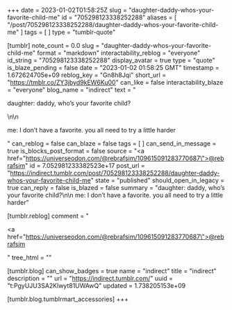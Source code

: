 +++
date = 2023-01-02T01:58:25Z
slug = "daughter-daddy-whos-your-favorite-child-me"
id = "705298123338252288"
aliases = [ "/post/705298123338252288/daughter-daddy-whos-your-favorite-child-me" ]
tags = [ ]
type = "tumblr-quote"

[tumblr]
note_count = 0.0
slug = "daughter-daddy-whos-your-favorite-child-me"
format = "markdown"
interactability_reblog = "everyone"
id_string = "705298123338252288"
display_avatar = true
type = "quote"
is_blaze_pending = false
date = "2023-01-02 01:58:25 GMT"
timestamp = 1.672624705e+09
reblog_key = "Gn8h8Jqi"
short_url = "https://tmblr.co/ZY3jbyd9kEW6Ku00"
can_like = false
interactability_blaze = "everyone"
blog_name = "indirect"
text = "<p>daughter: daddy, who’s your favorite child?</p>\n\n<p>me: I don’t have a favorite. you all need to try a little harder</p>"
can_reblog = false
can_blaze = false
tags = [ ]
can_send_in_message = true
is_blocks_post_format = false
source = "<a href=\"https://universeodon.com/@rebrafsim/109615091283770687\">@rebrafsim</a>"
id = 7.052981233382523e+17
post_url = "https://indirect.tumblr.com/post/705298123338252288/daughter-daddy-whos-your-favorite-child-me"
state = "published"
should_open_in_legacy = true
can_reply = false
is_blazed = false
summary = "daughter: daddy, who’s your favorite child?\n\n me: I don’t have a favorite. you all need to try a little harder"

[tumblr.reblog]
comment = "<p><a href=\"https://universeodon.com/@rebrafsim/109615091283770687\">@rebrafsim</a></p>"
tree_html = ""

[tumblr.blog]
can_show_badges = true
name = "indirect"
title = "indirect"
description = ""
url = "https://indirect.tumblr.com/"
uuid = "t:PgyUJU3SA2Klwyt81UWAwQ"
updated = 1.738205153e+09

[tumblr.blog.tumblrmart_accessories]
+++

